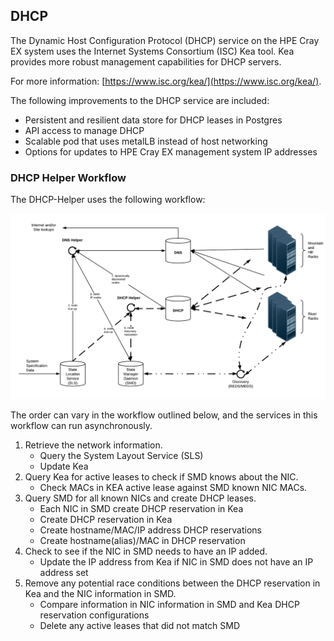 ## DHCP

The Dynamic Host Configuration Protocol \(DHCP\) service on the HPE Cray EX system uses the Internet Systems Consortium \(ISC\) Kea tool. Kea provides more robust management capabilities for DHCP servers.

For more information: [https://www.isc.org/kea/](https://www.isc.org/kea/).

The following improvements to the DHCP service are included:

- Persistent and resilient data store for DHCP leases in Postgres
- API access to manage DHCP
- Scalable pod that uses metalLB instead of host networking
- Options for updates to HPE Cray EX management system IP addresses

### DHCP Helper Workflow

The DHCP-Helper uses the following workflow:

![DHCP Helper](../../../img/operations/DHCP_Helper.PNG)

The order can vary in the workflow outlined below, and the services in this workflow can run asynchronously.

1.  Retrieve the network information.
    - Query the System Layout Service \(SLS\)
    - Update Kea
2.  Query Kea for active leases to check if SMD knows about the NIC.
    - Check MACs in KEA active lease against SMD known NIC MACs.
3.  Query SMD for all known NICs and create DHCP leases.
    - Each NIC in SMD create DHCP reservation in Kea
    - Create DHCP reservation in Kea
    - Create hostname/MAC/IP address DHCP reservations
    - Create hostname\(alias\)/MAC in DHCP reservation
4.  Check to see if the NIC in SMD needs to have an IP added.
    - Update the IP address from Kea if NIC in SMD does not have an IP address set
5.  Remove any potential race conditions between the DHCP reservation in Kea and the NIC information in SMD.
    - Compare information in NIC information in SMD and Kea DHCP reservation configurations
    - Delete any active leases that did not match SMD



